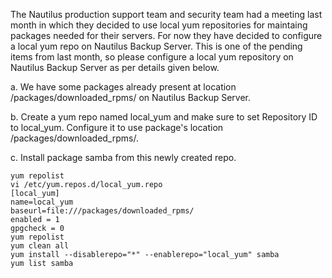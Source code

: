The Nautilus production support team and security team had a meeting last month in which they decided to use local yum repositories for maintaing packages needed for their servers. For now they have decided to configure a local yum repo on Nautilus Backup Server. This is one of the pending items from last month, so please configure a local yum repository on Nautilus Backup Server as per details given below.

a. We have some packages already present at location /packages/downloaded_rpms/ on Nautilus Backup Server.

b. Create a yum repo named local_yum and make sure to set Repository ID to local_yum. Configure it to use package's location /packages/downloaded_rpms/.

c. Install package samba from this newly created repo.

```
yum repolist
vi /etc/yum.repos.d/local_yum.repo
[local_yum]
name=local_yum
baseurl=file:///packages/downloaded_rpms/
enabled = 1
gpgcheck = 0
yum repolist
yum clean all
yum install --disablerepo="*" --enablerepo="local_yum" samba
yum list samba
```

